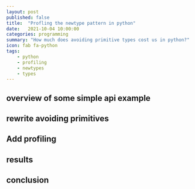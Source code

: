 ```yaml
---
layout: post
published: false
title:  "Profling the newtype pattern in python"
date:   2021-10-04 10:00:00
categories: programming
summary: "How much does avoiding primitive types cost us in python?"
icon: fab fa-python
tags:
    - python
    - profiling
    - newtypes
    - types
---
```


## overview of some simple api example

## rewrite avoiding primitives

## Add profiling

## results

## conclusion

